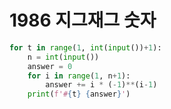 # 1986 지그재그 숫자



```python
for t in range(1, int(input())+1):
    n = int(input())
    answer = 0
    for i in range(1, n+1):
        answer += i * (-1)**(i-1)
    print(f'#{t} {answer}')
```

